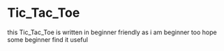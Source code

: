 # Tic_Tac_Toe
this Tic_Tac_Toe is written in beginner friendly as i am beginner too
hope some beginner find it useful
